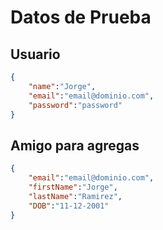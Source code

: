 # Datos de Prueba

## Usuario

```json
{
    "name":"Jorge",
    "email":"email@dominio.com",
    "password":"password"
}
```

## Amigo para agregas

```json
{
    "email":"email@dominio.com",
    "firstName":"Jorge",
    "lastName":"Ramirez",
    "DOB":"11-12-2001"
}
```
